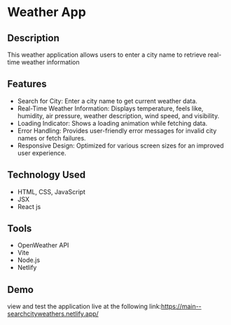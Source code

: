 # Weather App
## Description
This weather application allows users to enter a city name to retrieve real-time weather information

## Features
- Search for City: Enter a city name to get current weather data.
- Real-Time Weather Information: Displays temperature, feels like, humidity, air pressure, weather description, wind speed, and visibility.
- Loading Indicator: Shows a loading animation while fetching data.
- Error Handling: Provides user-friendly error messages for invalid city names or fetch failures.
- Responsive Design: Optimized for various screen sizes for an improved user experience.


## Technology Used
- HTML, CSS, JavaScript
- JSX
- React js

## Tools
- OpenWeather API
- Vite
- Node.js
- Netlify

## Demo
view and test the application live at the following link:https://main--searchcityweathers.netlify.app/